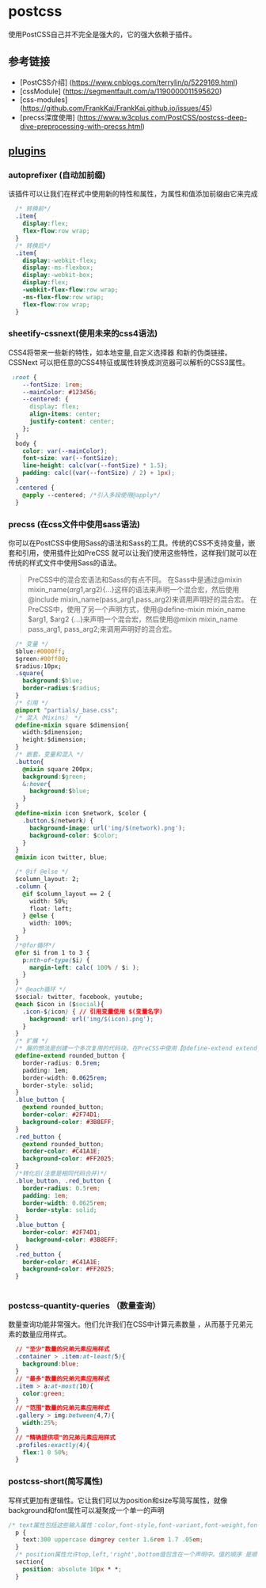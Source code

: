 # postcss

  使用PostCSS自己并不完全是强大的，它的强大依赖于插件。

## 参考链接
- [PostCSS介绍] (https://www.cnblogs.com/terrylin/p/5229169.html)
- [cssModule] (https://segmentfault.com/a/1190000011595620)
- [css-modules] (https://github.com/FrankKai/FrankKai.github.io/issues/45)
- [precss深度使用] (https://www.w3cplus.com/PostCSS/postcss-deep-dive-preprocessing-with-precss.html)

## [plugins](https://github.com/postcss/postcss)

### autoprefixer (自动加前缀)
该插件可以让我们在样式中使用新的特性和属性，为属性和值添加前缀由它来完成
``` css
  /* 转换前*/ 
  .item{
    display:flex;
    flex-flow:row wrap;
  }
  /* 转换后*/
  .item{
    display:-webkit-flex;
    display:-ms-flexbox;
    display:-webkit-box;
    display:flex;
    -webkit-flex-flow:row wrap;
    -ms-flex-flow:row wrap;
    flex-flow:row wrap;
  }
```

### sheetify-cssnext(使用未来的css4语法)
CSS4将带来一些新的特性，如本地变量,自定义选择器 和新的伪类链接。CSSNext 可以把任意的CSS4特征或属性转换成浏览器可以解析的CSS3属性。
``` css
 :root {
    --fontSize: 1rem;
    --mainColor: #123456;
    --centered: {
      display: flex;
      align-items: center;
      justify-content: center;
    };
  }
  body {
    color: var(--mainColor);
    font-size: var(--fontSize);
    line-height: calc(var(--fontSize) * 1.5);
    padding: calc((var(--fontSize) / 2) + 1px);
  }
  .centered {
    @apply --centered; /*引入多段使用@apply*/
  }

```

### precss (在css文件中使用sass语法)
你可以在PostCSS中使用Sass的语法和Sass的工具。传统的CSS不支持变量，嵌套和引用，使用插件比如PreCSS 就可以让我们使用这些特性，这样我们就可以在传统的样式文件中使用Sass的语法。<br>
> PreCSS中的混合宏语法和Sass的有点不同。
> 在Sass中是通过@mixin mixin_name($arg1,$arg2){...}这样的语法来声明一个混合宏，然后使用@include mixin_name(pass_arg1,pass_arg2)来调用声明好的混合宏。
> 在PreCSS中，使用了另一个声明方式，使用@define-mixin mixin_name $arg1, $arg2 {...}来声明一个混合宏，然后使用@mixin mixin_name pass_arg1, pass_arg2;来调用声明好的混合宏。
``` css
  /* 变量 */
  $blue:#0000ff;
  $green:#00ff00;
  $radius:10px;
  .square{
    background:$blue;
    border-radius:$radius;
  }
  /* 引用 */
  @import "partials/_base.css";
  /* 混入（Mixins） */
  @define-mixin square $dimension{
    width:$dimension;
    height:$dimension;
  }
  /* 嵌套，变量和混入 */
  .button{
    @mixin square 200px;
    background:$green;
    &:hover{
      background:$blue;
    }
  }
  @define-mixin icon $network, $color { 
    .button.$(network) { 
      background-image: url('img/$(network).png'); 
      background-color: $color; 
    } 
  } 
  @mixin icon twitter, blue;

  /* @if @else */
  $column_layout: 2; 
  .column { 
    @if $column_layout == 2 { 
      width: 50%; 
      float: left; 
    } @else { 
      width: 100%; 
    } 
  }
  /*@for循环*/
  @for $i from 1 to 3 {
    p:nth-of-type($i) { 
      margin-left: calc( 100% / $i ); 
    } 
  }
  /* @each循环 */
  $social: twitter, facebook, youtube; 
  @each $icon in ($social){ 
    .icon-$(icon) { // 引用变量使用 $(变量名字)
      background: url('img/$(icon).png'); 
    } 
  }
  /* 扩展 */
  /* 展的想法是创建一个多次复用的代码块。在PreCSS中使用【@define-extend extend_name{...}】方式来声明扩展的代码块 */
  @define-extend rounded_button { 
    border-radius: 0.5rem; 
    padding: 1em; 
    border-width: 0.0625rem; 
    border-style: solid; 
  }
  .blue_button { 
    @extend rounded_button; 
    border-color: #2F74D1; 
    background-color: #3B8EFF; 
  } 
  .red_button { 
    @extend rounded_button; 
    border-color: #C41A1E; 
    background-color: #FF2025; 
  }
  /*转化后(注意是相同代码合并)*/
  .blue_button, .red_button { 
    border-radius: 0.5rem; 
    padding: 1em; 
    border-width: 0.0625rem;
     border-style: solid; 
  } 
  .blue_button { 
    border-color: #2F74D1;
     background-color: #3B8EFF;
  } 
  .red_button { 
    border-color: #C41A1E; 
    background-color: #FF2025; 
  }
  
```

###  postcss-quantity-queries （数量查询）
数量查询功能非常强大。他们允许我们在CSS中计算元素数量 ，从而基于兄弟元素的数量应用样式。
``` css
  // "至少"数量的兄弟元素应用样式
  .container > .item:at-least(5){
    background:blue;
  }
  // "最多"数量的兄弟元素应用样式
  .item > a:at-most(10){
    color:green;
  }
  // "范围"数量的兄弟元素应用样式
  .gallery > img:between(4,7){
    width:25%;
  }
  // "精确提供项"的兄弟元素应用样式
  .profiles:exactly(4){
    flex:1 0 50%;
  }
```

###  postcss-short(简写属性)
写样式更加有逻辑性。它让我们可以为position和size写简写属性，就像background和font属性可以凝聚成一个单一的声明
``` css
/* text属性包括这些输入属性：color,font-style,font-variant,font-weight,font-stretch,text-decoration,text-align,text-rendering,text-transform,white-space,font-size,line-height,letter-spacing,word-spaceing和font-family。*/
  p {
    text:300 uppercase dimgrey center 1.6rem 1.7 .05em;
  }
  /* position属性允许top,left,'right',bottom值包含在一个声明中。值的顺序 是顺时针方向。语法中取值从1到4，如果有一个值你想排除，只需使用*星号替换即可。*/
  section{
    position: absolute 10px * *;
  }
```